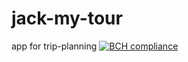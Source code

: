 # jack-my-tour
app for trip-planning
[![BCH compliance](https://bettercodehub.com/edge/badge/davidetaibi/jack-my-tour?branch=master)](https://bettercodehub.com/)
